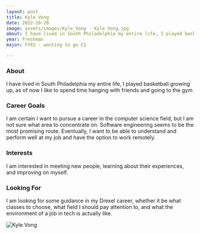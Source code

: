 ```yaml
---
layout: post
title: Kyle Vong 
date: 2022-10-20
image: assets/images/Kyle_Vong - Kyle Vong.jpg
about: I have lived in South Philadelphia my entire life, I played basketball growing up, as of now I like to spend time hanging with friends and going to the gym
year: Freshman
major: FYES - wanting to go CS

---
```


### About

I have lived in South Philadelphia my entire life, I played basketball growing up, as of now I like to spend time hanging with friends and going to the gym

### Career Goals

I am certain I want to pursue a career in the computer science field, but I am not sure what area to concentrate on. Software engineering seems to be the most promising route. Eventually, I want to be able to understand and perform well at my job and have the option to work remotely. 

### Interests

I am interested in meeting new people, learning about their experiences, and improving on myself.

### Looking For

I am looking for some guidance in my Drexel career, whether it be what classes to choose, what field I should pay attention to, and what the environment of a job in tech is actually like. 

<div class="text-center my-5">
    <img src="https://sase-drexel.github.io/mentorship-2022/assets/images/Kyle_Vong - Kyle Vong.jpg" alt="Kyle Vong" class="rounded post-img" />
</div>
